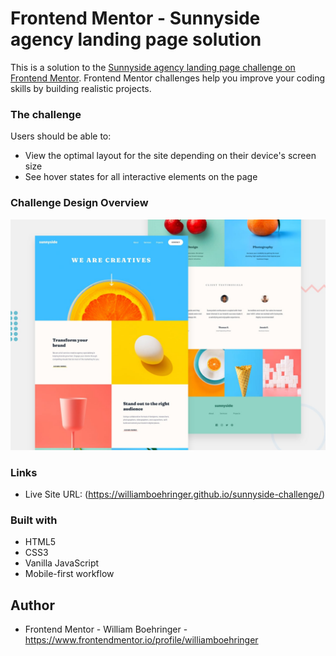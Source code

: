 # Frontend Mentor - Sunnyside agency landing page solution

This is a solution to the [Sunnyside agency landing page challenge on Frontend Mentor](https://www.frontendmentor.io/challenges/sunnyside-agency-landing-page-7yVs3B6ef). Frontend Mentor challenges help you improve your coding skills by building realistic projects.

### The challenge

Users should be able to:

- View the optimal layout for the site depending on their device's screen size
- See hover states for all interactive elements on the page

### Challenge Design Overview

![desktop-design](design/desktop-preview.jpg)

### Links
- Live Site URL: (https://williamboehringer.github.io/sunnyside-challenge/)

### Built with

- HTML5
- CSS3
- Vanilla JavaScript
- Mobile-first workflow

## Author

- Frontend Mentor - William Boehringer - https://www.frontendmentor.io/profile/williamboehringer
